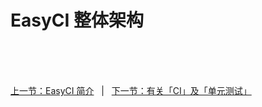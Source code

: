 # EasyCI 整体架构

<br/><br/><br/>

<div id="bom">
    <a href="./intro_base.md">上一节：EasyCI 简介</a>
    &nbsp;&nbsp;|&nbsp;&nbsp;
    <a href="./intro_ci_unit_test.md">下一节：有关「CI」及「单元测试」</a>
</div>

<link rel="stylesheet" rev="stylesheet" href="easy-ci.css" type="text/css"/>